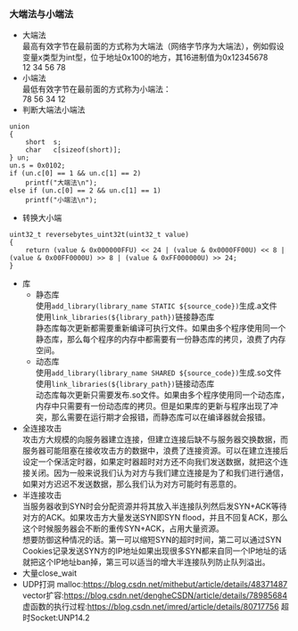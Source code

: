 ### 大端法与小端法
* 大端法  
最高有效字节在最前面的方式称为大端法（网络字节序为大端法），例如假设变量x类型为int型，位于地址0x100的地方，其16进制值为0x12345678  
12  34	56	78  
* 小端法  
最低有效字节在最前面的方式称为小端法：  
78	56	34	12
* 判断大端法小端法
```
union 
{
    short  s;
    char   c[sizeof(short)];
} un;
un.s = 0x0102;
if (un.c[0] == 1 && un.c[1] == 2)
    printf("大端法\n");
else if (un.c[0] == 2 && un.c[1] == 1)
    printf("小端法\n");
```
* 转换大小端
```
uint32_t reversebytes_uint32t(uint32_t value)
{
    return (value & 0x000000FFU) << 24 | (value & 0x0000FF00U) << 8 | (value & 0x00FF0000U) >> 8 | (value & 0xFF000000U) >> 24; 
}
``` 
* 库  
   * 静态库  
   使用`add_library(library_name STATIC ${source_code})`生成.a文件  
   使用`link_libraries(${library_path})`链接静态库  
   静态库每次更新都需要重新编译可执行文件。如果由多个程序使用同一个静态库，那么每个程序的内存中都需要有一份静态库的拷贝，浪费了内存空间。  
   * 动态库  
   使用`add_library(library_name SHARED ${source_code})`生成.so文件  
   使用`link_libraries(${library_path})`链接动态库  
   动态库每次更新只需要发布.so文件。如果由多个程序使用同一个动态库，内存中只需要有一份动态库的拷贝。但是如果库的更新与程序出现了冲突，那么需要在运行期才会报错，而静态库可以在编译器就会报错。  
* 全连接攻击  
  攻击方大规模的向服务器建立连接，但建立连接后缺不与服务器交换数据，而服务器可能阻塞在接收攻击方的数据中，浪费了连接资源。可以在建立连接后设定一个保活定时器，如果定时器超时对方还不向我们发送数据，就把这个连接关闭。因为一般来说我们认为对方与我们建立连接是为了和我们进行通信，如果对方迟迟不发送数据，那么我们认为对方可能时有恶意的。
* 半连接攻击  
  当服务器收到SYN时会分配资源并将其放入半连接队列然后发SYN+ACK等待对方的ACK。如果攻击方大量发送SYN即SYN flood，并且不回复ACK，那么这个时候服务器会不断的重传SYN+ACK，占用大量资源。  
  想要防御这种情况的话。第一可以缩短SYN的超时时间，第二可以通过SYN Cookies记录发送SYN方的IP地址如果出现很多SYN都来自同一个IP地址的话就把这个IP地址ban掉，第三可以适当的增大半连接队列防止队列溢出。  
* 大量close_wait
* UDP打洞
malloc:https://blog.csdn.net/mithebut/article/details/48371487  
vector扩容:https://blog.csdn.net/dengheCSDN/article/details/78985684  
虚函数的执行过程:https://blog.csdn.net/imred/article/details/80717756 
超时Socket:UNP14.2 